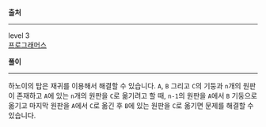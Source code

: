 **출처**<hr>
level 3   
[프로그래머스](https://programmers.co.kr/learn/courses/30/lessons/12946)
<br>

**풀이**<hr>

하노이의 탑은 재귀를 이용해서 해결할 수 있습니다. `A`, `B` 그리고 `C`의 기둥과 `n`개의 원판이 존재하고 `A`에 있는 `n`개의 원판을 `C`로 옮기려고 할 때, `n-1`의 원판을 `A`에서 `B` 기둥으로 옮기고 마지막 원판을 `A`에서 `C`로 옮긴 후 `B`에 있는 원판을 `C`로 옮기면 문제를 해결할 수 있습니다.